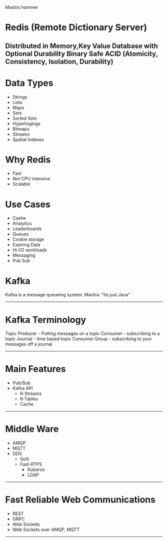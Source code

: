 Maslos hammer

 
# Redis (Remote Dictionary Server)
Distributed in Memory,Key Value Database with Optional Durability
Binary Safe
ACID (Atomicity, Consistency, Isolation, Durability)
---

# Data Types
* Strings
* Lists
* Maps
* Sets
* Sorted Sets
* Hyperloglogs
* Bitmaps
* Streams
* Spatial Indexes 

# Why Redis
*   Fast
*   Not CPU intensive
*   Scalable

# Use Cases
* Cashe
* Analytics
* Leaderboards
* Queues
* Cookie storage
* Expiring Data
* Hi I/O workloads
* Messaging 
* Pub Sub


# Kafka
Kafka is a message queueing system.
Mantra: "Its just Java"

---

# Kafka Terminology
Topic
Producer - Putting messages on a topic
Consumer - subscribing to a topic
Journal - time based topic
Consumer Group - subscribing to your messages off a journal

---
# Main Features
* Pub/Sub
* Kafka API
  * K-Streams
  * K-Tables
  * Cache

---
# Middle Ware
* AMQP
* MQTT
* DDS
  * QoS
  * Fast-RTPS
    * Kuberos
    * LDAP

---

# Fast Reliable Web Communications
* REST
* GRPC
* Web Sockets
* Web Sockets over AMQP, MQTT

---
# 




